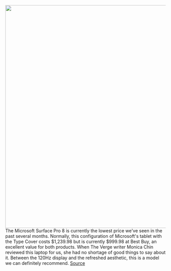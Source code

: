<img src='https://cdn.vox-cdn.com/thumbor/plciSi0YlMsUsVnCIwrCkP34Z6I=/0x0:2040x1360/1200x800/filters:focal(857x517:1183x843)/cdn.vox-cdn.com/uploads/chorus_image/image/70520754/bfarsace_211004_4777_0021.0.jpg' width='700px' /><br/>
The Microsoft Surface Pro 8 is currently the lowest price we've seen in the past several months. Normally, this configuration of Microsoft's tablet with the Type Cover costs $1,239.98 but is currently $999.98 at Best Buy, an excellent value for both products. When The Verge writer Monica Chin reviewed this laptop for us, she had no shortage of good things to say about it. Between the 120Hz display and the refreshed aesthetic, this is a model we can definitely recommend.
<a href='https://www.theverge.com/good-deals/2022/2/17/22927092/surface-pro-8-dell-laptop-evga-capture-card-otterbox-case-deal-sale'> Source <a/>